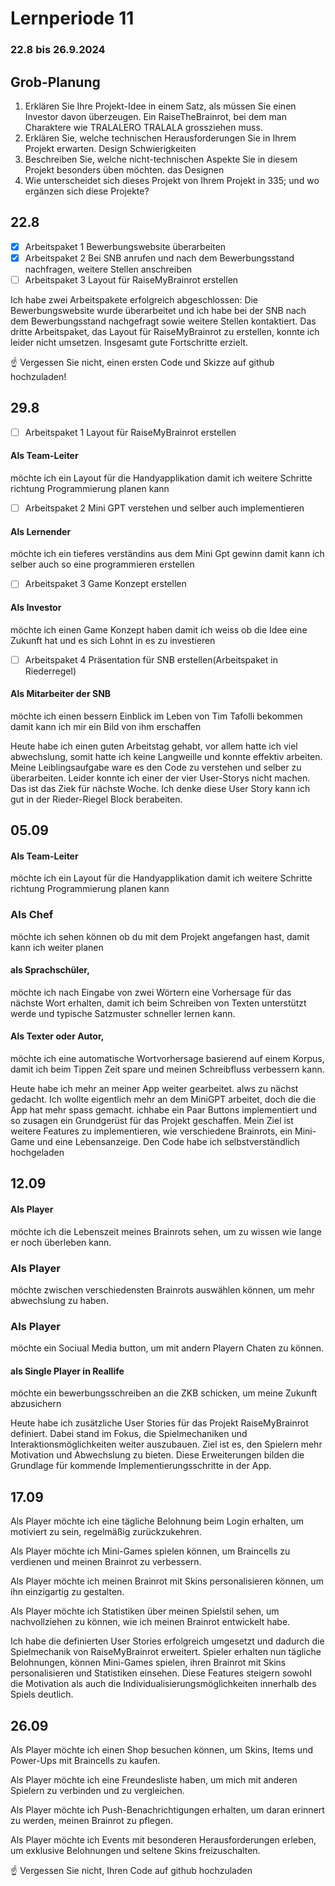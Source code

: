 # Lernperiode 11

### 22.8 bis 26.9.2024

## Grob-Planung

1. Erklären Sie Ihre Projekt-Idee in einem Satz, als müssen Sie einen Investor davon überzeugen. Ein RaiseTheBrainrot, bei dem man Charaktere wie TRALALERO TRALALA grossziehen muss. 
2. Erklären Sie, welche technischen Herausforderungen Sie in Ihrem Projekt erwarten. Design Schwierigkeiten
3. Beschreiben Sie, welche nicht-technischen Aspekte Sie in diesem Projekt besonders üben möchten. das Designen
4. Wie unterscheidet sich dieses Projekt von Ihrem Projekt in 335; und wo ergänzen sich diese Projekte?

## 22.8

- [X] Arbeitspaket 1 Bewerbungswebsite überarbeiten
- [X] Arbeitspaket 2 Bei SNB anrufen und nach dem Bewerbungsstand nachfragen, weitere Stellen anschreiben 
- [ ] Arbeitspaket 3 Layout für RaiseMyBrainrot erstellen

Ich habe zwei Arbeitspakete erfolgreich abgeschlossen: Die Bewerbungswebsite wurde überarbeitet und ich habe bei der SNB nach dem Bewerbungsstand nachgefragt sowie weitere Stellen kontaktiert. Das dritte Arbeitspaket, das Layout für RaiseMyBrainrot zu erstellen, konnte ich leider nicht umsetzen. Insgesamt gute Fortschritte erzielt.

☝️ Vergessen Sie nicht, einen ersten Code und Skizze auf github hochzuladen!

## 29.8

- [ ] Arbeitspaket 1 Layout für RaiseMyBrainrot erstellen
#### Als Team-Leiter
möchte ich ein Layout für die Handyapplikation 
damit ich weitere Schritte richtung Programmierung planen kann
- [ ] Arbeitspaket 2 Mini GPT verstehen und selber auch implementieren
#### Als Lernender 
möchte ich ein tieferes verständins aus dem Mini Gpt gewinn 
damit kann ich selber auch so eine  programmieren erstellen



- [ ] Arbeitspaket 3 Game Konzept erstellen
#### Als Investor 
möchte ich einen Game Konzept haben
damit ich weiss ob die Idee eine Zukunft hat und es sich Lohnt in es zu investieren
- [ ] Arbeitspaket 4 Präsentation für SNB erstellen(Arbeitspaket in Riederregel)
#### Als Mitarbeiter der SNB
möchte ich einen bessern Einblick im Leben von Tim Tafolli bekommen
damit kann ich mir ein Bild von ihm erschaffen



Heute habe ich einen guten Arbeitstag gehabt, vor allem hatte ich viel abwechslung, somit hatte ich keine Langweille und konnte effektiv arbeiten. Meine Leiblingsaufgabe ware es den Code zu verstehen und selber zu überarbeiten. Leider konnte ich einer der vier User-Storys nicht machen. Das ist das Ziek für nächste Woche. Ich denke diese User Story kann ich gut in der Rieder-Riegel Block berabeiten.

## 05.09

#### Als Team-Leiter
möchte ich ein Layout für die Handyapplikation 
damit ich weitere Schritte richtung Programmierung planen kann

### Als Chef
möchte ich sehen können ob du mit dem Projekt angefangen hast, damit kann ich weiter planen


#### als Sprachschüler,
möchte ich nach Eingabe von zwei Wörtern eine Vorhersage für das nächste Wort erhalten,
damit ich beim Schreiben von Texten unterstützt werde und typische Satzmuster schneller lernen kann.


#### Als Texter oder Autor,
möchte ich eine automatische Wortvorhersage basierend auf einem Korpus,
damit ich beim Tippen Zeit spare und meinen Schreibfluss verbessern kann.

Heute habe ich mehr an meiner App weiter gearbeitet. alws zu nächst gedacht. Ich wollte eigentlich mehr an dem MiniGPT arbeitet, doch die die App hat mehr spass gemacht. ichhabe ein Paar Buttons implementiert und so zusagen ein Grundgerüst für das Projekt geschaffen. Mein Ziel ist weitere Features zu implementieren, wie verschiedene Brainrots, ein Mini-Game und eine Lebensanzeige. Den Code habe ich selbstverständlich hochgeladen

## 12.09

#### Als Player 
möchte ich die Lebenszeit meines Brainrots sehen, um zu wissen wie lange er noch überleben kann. 

### Als Player 
möchte zwischen verschiedensten Brainrots auswählen können, um mehr abwechslung zu haben.

### Als Player 
möchte ein Sociual Media button, um mit andern Playern Chaten zu können.

#### als Single Player in Reallife
möchte ein bewerbungsschreiben an die ZKB schicken, um meine Zukunft abzusichern

Heute habe ich zusätzliche User Stories für das Projekt RaiseMyBrainrot definiert. Dabei stand im Fokus, die Spielmechaniken und Interaktionsmöglichkeiten weiter auszubauen. Ziel ist es, den Spielern mehr Motivation und Abwechslung zu bieten. Diese Erweiterungen bilden die Grundlage für kommende Implementierungsschritte in der App.

## 17.09


Als Player
möchte ich eine tägliche Belohnung beim Login erhalten,
um motiviert zu sein, regelmäßig zurückzukehren.

Als Player
möchte ich Mini-Games spielen können,
um Braincells zu verdienen und meinen Brainrot zu verbessern.

Als Player
möchte ich meinen Brainrot mit Skins personalisieren können,
um ihn einzigartig zu gestalten.

Als Player
möchte ich Statistiken über meinen Spielstil sehen,
um nachvollziehen zu können, wie ich meinen Brainrot entwickelt habe.

Ich habe die definierten User Stories erfolgreich umgesetzt und dadurch die Spielmechanik von RaiseMyBrainrot erweitert. Spieler erhalten nun tägliche Belohnungen, können Mini-Games spielen, ihren Brainrot mit Skins personalisieren und Statistiken einsehen. Diese Features steigern sowohl die Motivation als auch die Individualisierungsmöglichkeiten innerhalb des Spiels deutlich.

## 26.09

Als Player
möchte ich einen Shop besuchen können,
um Skins, Items und Power-Ups mit Braincells zu kaufen.

Als Player
möchte ich eine Freundesliste haben,
um mich mit anderen Spielern zu verbinden und zu vergleichen.

Als Player
möchte ich Push-Benachrichtigungen erhalten,
um daran erinnert zu werden, meinen Brainrot zu pflegen.

Als Player
möchte ich Events mit besonderen Herausforderungen erleben,
um exklusive Belohnungen und seltene Skins freizuschalten.


☝️ Vergessen Sie nicht, Ihren Code auf github hochzuladen
